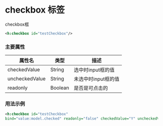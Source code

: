 # checkbox 标签

checkbox框

```xml
<h:checkbox id="testCheckbox"/>

```

### **主要属性**

| 属性名 | 类型 | 描述 |
| --- | --- | --- |
| checkedValue | String | 选中时input框的值 |
| uncheckedValue | String | 未选中时input框的值 |
| readonly | Boolean | 是否是可点击的 |


### **用法示例**

```xml
<h:checkbox id="testCheckbox"
bind="value:model.checked" readonly="false" checkedValue="Y" uncheckedValue="N"/>

```

